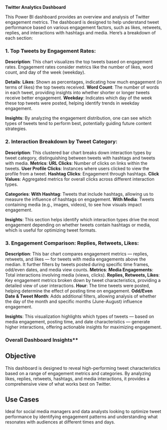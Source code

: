 **Twitter Analytics Dashboard**

This Power BI dashboard provides an overview and analysis of Twitter engagement metrics. The dashboard is designed to help understand tweet performance based on various engagement factors, such as likes, retweets, replies, and interactions with hashtags and media. Here’s a breakdown of each section:

### 1. Top Tweets by Engagement Rates:

**Description**: 
This chart visualizes the top tweets based on engagement rates. Engagement rates consider metrics like the number of likes, word count, and day of the week (weekday).

**Details**:
**Likes**: Shown as percentages, indicating how much engagement (in terms of likes) the top tweets received.
**Word Count**: The number of words in each tweet, providing insights into whether shorter or longer tweets receive better engagement.
**Weekday**: Indicates which day of the week these top tweets were posted, helping identify trends in weekday engagement.

**Insights**: By analyzing the engagement distribution, one can see which types of tweets tend to perform best, potentially guiding future content strategies.

### 2. Interaction Breakdown by Tweet Category:

**Description**: This clustered bar chart breaks down interaction types by tweet category, distinguishing between tweets with hashtags and tweets with media.
**Metrics**:
**URL Clicks**: Number of clicks on links within the tweets.
**User Profile Clicks**: Instances where users clicked to view the profile from a tweet.
**Hashtag Clicks**: Engagement through hashtags.
**Click Values**: Aggregated metrics for overall clicks across different interaction types.

**Categories**:
**With Hashtag**: Tweets that include hashtags, allowing us to measure the influence of hashtags on engagement.
**With Media**: Tweets containing media (e.g., images, videos), to see how visuals impact engagement.

**Insights**: This section helps identify which interaction types drive the most engagement depending on whether tweets contain hashtags or media, which is useful for optimizing tweet formats.

### 3. Engagement Comparison: Replies, Retweets, Likes:

**Description**: This bar chart compares engagement metrics — replies, retweets, and likes — for tweets with media engagements above the median. It further filters by tweets posted during specific time frames, odd/even dates, and media view counts.
**Metrics**:
**Media Engagements**: Total interactions involving media (views, clicks).
**Replies, Retweets, Likes**: Key engagement metrics broken down by tweet characteristics, providing a detailed view of user interactions.
**Hour**: The time tweets were posted, helping determine the effect of posting time on engagement.
**Odd/Even Date & Tweet Month**: Adds additional filters, allowing analysis of whether the day of the month and specific months (June-August) influence engagement.

**Insights**: This visualization highlights which types of tweets — based on media engagement, posting time, and date characteristics — generate higher interactions, offering actionable insights for maximizing engagement.

### Overall Dashboard Insights**

## Objective
This dashboard is designed to reveal high-performing tweet characteristics based on a range of engagement metrics and categories. By analyzing likes, replies, retweets, hashtags, and media interactions, it provides a comprehensive view of what works best on Twitter.

## Use Cases
Ideal for social media managers and data analysts looking to optimize tweet performance by identifying engagement patterns and understanding what resonates with audiences at different times and days.
